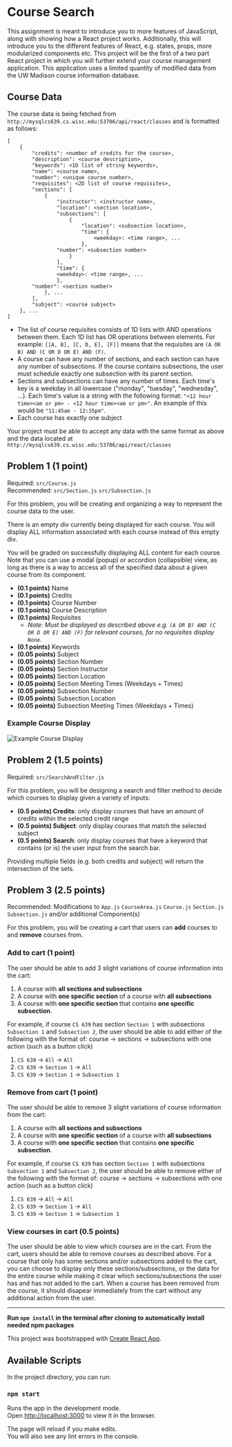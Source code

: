 # Course Search

This assignment is meant to introduce you to more features of JavaScript, along with showing how a React project works. Additionally, this will introduce you to the different features of React, e.g. states, props, more modularized components etc. This project will be the first of a two part React project in which you will further extend your course management application. This application uses a limited quantity of modified data from the UW Madison course information database.

## Course Data

The course data is being fetched from `http://mysqlcs639.cs.wisc.edu:53706/api/react/classes` and is formatted as follows:

```
[
    {
        "credits": <number of credits for the course>,
        "description": <course description>,
        "keywords": <1D list of string keywords>,
        "name": <course name>,
        "number": <unique course number>,
        "requisites": <2D list of course requisites>,
        "sections": [
            {
                "instructor": <instructor name>,
                "location": <section location>,
                "subsections": [
                    {
                        "location": <subsection location>,
                       	"time": {
                            <weekday>: <time range>, ...
                        },
    			"number": <subsection number>
                    }
                ],
                "time": {
                <weekday>: <time range>, ...
                },
		"number": <section number>
            }, ...
        ],
        "subject": <course subject>
    }, ...
]
```

- The list of course requisites consists of 1D lists with AND operations between them. Each 1D list has OR operations between elements. For example: `[[A, B], [C, D, E], [F]]` means that the requisites are `(A OR B) AND (C OR D OR E) AND (F)`.
- A course can have any number of sections, and each section can have any number of subsections. If the course contains subsections, the user must schedule exactly one subsection with its parent section.
- Sections and subsections can have any number of times. Each time's key is a weekday in all lowercase ("monday", "tuesday", "wednesday", ...). Each time's value is a string with the following format: `"<12 hour time><am or pm> - <12 hour time><am or pm>"`. An example of this would be `"11:45am - 12:35pm"`.
- Each course has exactly one subject


Your project must be able to accept any data with the same format as above and the data located at `http://mysqlcs639.cs.wisc.edu:53706/api/react/classes`

## Problem 1 (1 point)

Required: `src/Course.js`<br>
Recommended: `src/Section.js` `src/Subsection.js`

For this problem, you will be creating and organizing a way to represent the course data to the user.

There is an empty div currently being displayed for each course. You will display ALL information associated with each course instead of this empty div.

You will be graded on successfully displaying ALL content for each course. Note that you can use a modal (popup) or accordion (collapsible) view, as long as there is a way to access all of the specified data about a given course from its component.
- **(0.1 points)** Name
- **(0.1 points)** Credits
- **(0.1 points)** Course Number
- **(0.1 points)** Course Description
- **(0.1 points)** Requisites
  - *Note: Must be displayed as described above e.g. `(A OR B) AND (C OR D OR E) AND (F)` for relevant courses, for no requisites display `None`.*
- **(0.1 points)** Keywords
- **(0.05 points)** Subject
- **(0.05 points)** Section Number
- **(0.05 points)** Section Instructor
- **(0.05 points)** Section Location
- **(0.05 points)** Section Meeting Times (Weekdays + Times)
- **(0.05 points)** Subsection Number
- **(0.05 points)** Subsection Location
- **(0.05 points)** Subsection Meeting Times (Weekdays + Times)

### Example Course Display
![Example Course Display](img/course-display-example.png)

## Problem 2 (1.5 points)

Required: `src/SearchAndFilter.js`

For this problem, you will be designing a search and filter method to decide which courses to display given a variety of inputs:

- **(0.5 points) Credits**: only display courses that have an amount of credits within the selected credit range
- **(0.5 points) Subject**: only display courses that match the selected subject
- **(0.5 points) Search**: only display courses that have a keyword that contains (or is) the user input from the search bar.

Providing multiple fields (e.g. both credits and subject) will return the intersection of the sets.

## Problem 3 (2.5 points)

Recommended: Modifications to `App.js` `CourseArea.js` `Course.js` `Section.js` `Subsection.js` and/or additional Component(s)

For this problem, you will be creating a cart that users can **add** courses to and **remove** courses from.

### Add to cart (1 point)

The user should be able to add 3 slight variations of course information into the cart:
1. A course with **all sections and subsections**
2. A course with **one specific section** of a course with **all subsections**
3. A course with **one specific section** that contains **one specific subsection**.

For example, if course `CS 639` has section `Section 1` with subsections `Subsection 1` and `Subsection 2`, the user should be able to add either of the following with the format of: course -> sections -> subsections with one action (such as a button click)
1. `CS 639` -> `All` -> `All`
2. `CS 639` -> `Section 1` -> `All`
3. `CS 639` -> `Section 1` -> `Subsection 1`

### Remove from cart (1 point)

The user should be able to remove 3 slight variations of course information from the cart:
1. A course with **all sections and subsections**
2. A course with **one specific section** of a course with **all subsections**
3. A course with **one specific section** that contains **one specific subsection**.

For example, if course `CS 639` has section `Section 1` with subsections `Subsection 1` and `Subsection 2`, the user should be able to remove either of the following with the format of: course -> sections -> subsections with one action (such as a button click)
1. `CS 639` -> `All` -> `All`
2. `CS 639` -> `Section 1` -> `All`
3. `CS 639` -> `Section 1` -> `Subsection 1`

### View courses in cart (0.5 points)

The user should be able to view which courses are in the cart. From the cart, users should be able to remove courses as described above. For a course that only has some sections and/or subsections added to the cart, you can choose to display only these sections/subsections, or the data for the entire course while making it clear which sections/subsections the user has and has not added to the cart. When a course has been removed from the course, it should disapear immediately from the cart without any additional action from the user. 

---

**Run `npm install` in the terminal after cloning to automatically install needed npm packages**

This project was bootstrapped with [Create React App](https://github.com/facebook/create-react-app).

## Available Scripts

In the project directory, you can run:

### `npm start`

Runs the app in the development mode.<br>
Open [http://localhost:3000](http://localhost:3000) to view it in the browser.

The page will reload if you make edits.<br>
You will also see any lint errors in the console.

